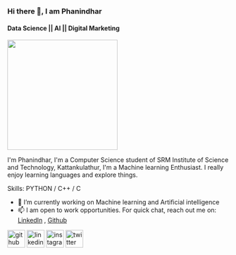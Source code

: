 ### Hi there 👋, I am Phanindhar
#### Data Science || AI || Digital Marketing
<img src="https://media1.giphy.com/media/l44Qqz6gO6JiVV3pu/giphy.gif" width="250" height="250" />



I'm Phanindhar, I'm a Computer Science student of SRM Institute of Science and Technology, Kattankulathur, I'm a Machine learning Enthusiast. I really enjoy learning languages and explore things.

Skills: PYTHON / C++ / C

- 🔭 I’m currently working on Machine learning and Artificial intelligence 
- 📫 I am open to work opportunities. For quick chat, reach out me on: [LinkedIn](https://www.linkedin.com/in/phani6/) ,
                                                                       [Github](https://github.com/phani06)



[<img src='https://cdn.jsdelivr.net/npm/simple-icons@3.0.1/icons/github.svg' alt='github' height='40'>](https://github.com/https://github.com/phani06)  [<img src='https://cdn.jsdelivr.net/npm/simple-icons@3.0.1/icons/linkedin.svg' alt='linkedin' height='40'>](https://www.linkedin.com/in/linkedin.com/in/phani6/)  [<img src='https://cdn.jsdelivr.net/npm/simple-icons@3.0.1/icons/instagram.svg' alt='instagram' height='40'>](https://www.instagram.com/https://www.instagram.com/fphani//)  [<img src='https://cdn.jsdelivr.net/npm/simple-icons@3.0.1/icons/twitter.svg' alt='twitter' height='40'>](https://twitter.com/https://twitter.com/fphani6)  


